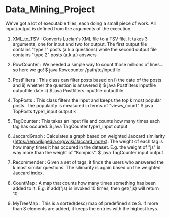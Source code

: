 # Data_Mining_Project

We've got a lot of executable files, each doing a small piece of work. 
All input/output is defined from the arguments of the execution.

1) XML_to_TSV : Converts Lucian's XML file to a TSV file. It takes 3 arguments, one for input and two for output.  The first output file
contains "type 1" posts (a.k.a questions) while the second output file contains "type 2" posts (a.k.a.) answers

2) RowCounter : We needed a simple way to count those millions of lines... so here we go!
$ java Rowcounter /path/to/inputfile

3) PostFilters : This class can filter posts based on i) the date of the posts and ii) whether the question is answered
i)  $ java Postfilters inputfile outputfile date
ii) $ java Postfilters inputfile outputfile

4) TopPosts : This class filters the input and keeps the top k most popular posts. The popularity is measured in terms of "views_count"
$ java TopPosts type1_input output k

5) TagCounter : This takes an input file and counts how many times each tag has occured.
$ java TagCounter type1_input output

6) JaccardGraph :  Calculates a graph based on weighted Jaccard similarity (https://en.wikipedia.org/wiki/Jaccard_index). The weight of each tag is how many times it has occured in the dataset. E.g. the weight of "js" is way more than the weight of "Kompics". 
$ java TagCounter input output

7) Recommender : Given a set of tags, it finds the users who answered the k most similar questions. The silimarity is again based on
the weighted Jaccard index.

8) CountMap :  A map that counts how many times something has been added to it. E.g. if add("js) is invoked 10 times, then get("js) will return 10.

9) MyTreeMap : This is a sorted(desc) map of predefined size S. If more than S elements are added, it keeps the entries with the highest keys.

